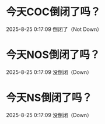 # 今天COC倒闭了吗？

2025-8-25 0:17:09 倒闭了（Not Down）

# 今天NOS倒闭了吗？

2025-8-25 0:17:09 没倒闭（Down）

# 今天NS倒闭了吗？

2025-8-25 0:17:09 没倒闭（Down）


